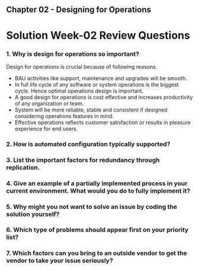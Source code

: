 ## Chapter 02 - Designing for Operations

# Solution Week-02 Review Questions

### 1. Why is design for operations so important?

   Design for operations is crucial because of following reasons.
   * BAU activities like support, maintenance and upgrades will be smooth.
   * In full life cycle of any software or system operations is the biggest cycle. Hence optimal operations design is important.
   * A good design for operations is cost effective and increases productivity of any organization or team.
   * System will be more reliable, stable and consistent if designed considering operations features in mind.
   * Effective operations reflects customer satisfaction or results in pleasure experience for end users.    
    

### 2. How is automated configuration typically supported?



### 3. List the important factors for redundancy through replication.

### 4. Give an example of a partially implemented process in your current environment. What would you do to fully implement it?

### 5. Why might you not want to solve an issue by coding the solution yourself?

### 6. Which type of problems should appear first on your priority list?

### 7. Which factors can you bring to an outside vendor to get the vendor to take your issue seriously?